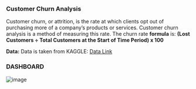 ### **Customer Churn Analysis**

Customer churn, or attrition, is the rate at which clients opt out of purchasing more of a company’s products or services. Customer churn analysis is a method of measuring this rate. The churn rate **formula** is: **(Lost Customers ÷ Total Customers at the Start of Time Period) x 100**

**Data:**   Data is taken from KAGGLE: [Data Link](https://www.kaggle.com/datasets/blastchar/telco-customer-churn)

### **DASHBOARD**

![image](https://user-images.githubusercontent.com/74736473/212339657-a070ef57-11d8-4f8a-af3d-102f523d8dcc.png)



